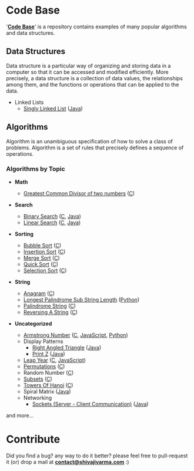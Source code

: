 Code Base
===========

'__[Code Base](http://shivajivarma.com/code-base)__' is a repository contains examples of many popular algorithms and data structures. 

## Data Structures

Data structure is a particular way of organizing and storing data in a computer so that it can be accessed and modified efficiently. More precisely, a data structure is a collection of data values, the relationships among them, and the functions or operations that can be applied to the data.

* Linked Lists
    * [Singly Linked List](http://shivajivarma.com/code-base/2018/05/27/singly-linked-list) ([Java](https://github.com/shivajivarma/codebase-java/blob/master/src/main/java/com/shivajivarma/codebase/linked_lists/single_linked_list/SinglyLinkedList.java))


## Algorithms

Algorithm is an unambiguous specification of how to solve a class of problems. Algorithm is a set of rules that precisely defines a sequence of operations.

### Algorithms by Topic

* **Math**
    * [Greatest Common Divisor of two numbers](http://shivajivarma.com/code-base/2015/01/03/greatest-common-divisor/) ([C](https://github.com/shivajivarma/codebase-c/blob/master/src/gcd/gcd.c))
* **Search**
    * [Binary Search](http://shivajivarma.com/code-base/2015/01/05/binary-search/) ([C](https://github.com/shivajivarma/codebase-c/blob/master/src/searching-algorithms/binary-search/binary-search.c), [Java](https://github.com/shivajivarma/codebase-java/blob/master/src/main/java/com/shivajivarma/codebase/search/binary_search/BinarySearch.java))
    * [Linear Search](http://shivajivarma.com/code-base/2015/01/05/linear-search/) ([C](https://github.com/shivajivarma/codebase-c/blob/master/src/searching-algorithms/linear-search/program.c), [Java](https://github.com/shivajivarma/codebase-java/blob/master/src/main/java/com/shivajivarma/codebase/search/linear_search/LinearSearch.java))
* **Sorting**
    * [Bubble Sort](http://shivajivarma.com/code-base/2014/12/28/bubble-sort/) ([C](https://github.com/shivajivarma/codebase-c/blob/master/src/sorting-algorithms/bubble-sort/bubble-sort.c))
    * [Insertion Sort](http://shivajivarma.com/code-base/2014/12/28/insertion-sort/) ([C](https://github.com/shivajivarma/codebase-c/blob/master/src/sorting-algorithms/insertion-sort/program.c))
    * [Merge Sort](http://shivajivarma.com/code-base/2015/01/02/merge-sort/) ([C](https://github.com/shivajivarma/codebase-c/blob/master/src/sorting-algorithms/merge-sort/program.c))
    * [Quick Sort](http://shivajivarma.com/code-base/2015/01/02/quick-sort/) ([C](https://github.com/shivajivarma/codebase-c/blob/master/src/sorting-algorithms/quick-sort/program.c))
    * [Selection Sort](http://shivajivarma.com/code-base/2015/01/02/selection-sort/) ([C](https://github.com/shivajivarma/codebase-c/blob/master/src/sorting-algorithms/selection-sort/program.c))
* **String**
	* [Anagram](http://shivajivarma.com/code-base/2014/12/28/anagram/) ([C](https://github.com/shivajivarma/codebase-c/blob/master/src/anagram/anagram.c))
    * [Longest Palindrome Sub String Length](http://shivajivarma.com/code-base/2014/12/30/longest-palindrome-substring-length/) ([Python](https://github.com/shivajivarma/codebase-python/blob/master/longest-palindrome-substring-length/program.py))
    * [Palindrome String](http://shivajivarma.com/code-base/2018/05/27/palindrome) ([C](https://github.com/shivajivarma/codebase-c/blob/master/src/palindrome/palindrome.c))
    * [Reversing A String](http://shivajivarma.com/code-base/2018/05/27/reversing-a-string) ([C](https://github.com/shivajivarma/codebase-c/blob/master/src/reversing-a-string/reversing-a-string.c))

* **Uncategorized**
	* [Armstrong Number](http://shivajivarma.com/code-base/2014/12/28/armstrong-number/) ([C](https://github.com/shivajivarma/codebase-c/blob/master/src/armstrong-number/armstrong-number.c), [JavaScript](https://github.com/shivajivarma/codebase-js/blob/master/armstrong-number/armstrong-number.js), [Python](https://github.com/shivajivarma/codebase-python/blob/master/armstrong-number/program.py))
	* Display Patterns
		* [Right Angled Triangle](http://shivajivarma.com/code-base/2017/10/23/display-patterns) ([Java](https://github.com/shivajivarma/codebase-java/blob/master/src/main/java/com/shivajivarma/codebase/display_patterns/DisplayPattern.java))
		* [Print Z](http://shivajivarma.com/code-base/2017/10/23/display-patterns) ([Java](https://github.com/shivajivarma/codebase-java/blob/master/src/main/java/com/shivajivarma/codebase/display_patterns/DisplayPattern.java))
	* [Leap Year](http://shivajivarma.com/code-base/2017/07/08/leap-year/) ([C](https://github.com/shivajivarma/codebase-c/blob/master/src/leap-year/leap-year.c), [JavaScript](https://github.com/shivajivarma/codebase-js/blob/master/leap-year/leap-year.js))
	* [Permutations](http://shivajivarma.com/code-base/2017/10/22/permutations/) ([C](https://github.com/shivajivarma/codebase-c/blob/master/src/permutations/permutations.c))
	* Random Number ([C](https://github.com/shivajivarma/codebase-c/blob/master/src/random-number/random-number.c))
	* [Subsets](https://shivajivarma.com/code-base/2018/05/10/subsets/) ([C](https://github.com/shivajivarma/codebase-c/blob/master/src/subsets/subsets.c))
	* [Towers Of Hanoi](http://shivajivarma.com/code-base/2017/10/23/towers-of-hanoi/) ([C](https://github.com/shivajivarma/codebase-c/blob/master/src/towers-of-hanoi/towers-of-hanoi.c))
	* Spiral Matrix ([Java](https://github.com/shivajivarma/codebase-java/blob/master/src/main/java/com/shivajivarma/codebase/spiral_matrix/SpiralMatrix.java))
	* Networking
		* [Sockets (Server - Client Communication)](http://shivajivarma.com/code-base/2017/10/23/sockets-server-client-communication/) ([Java](https://github.com/shivajivarma/codebase-java/tree/master/src/main/java/com/shivajivarma/codebase/network/sockets))

and more...

Contribute
==========
Did you find a bug? any way to do it better? please feel free to pull-request it (or) drop a mail at **contact@shivajivarma.com** :)
